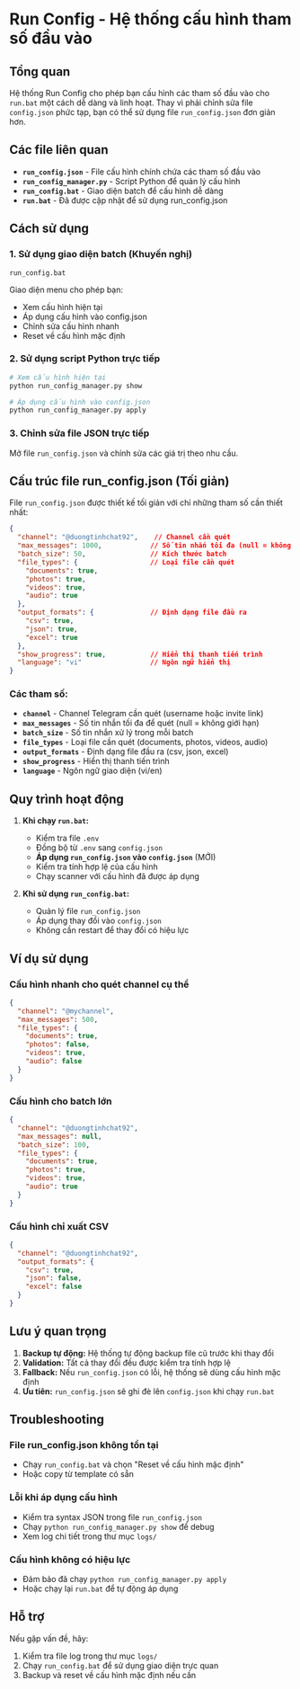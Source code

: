 # Run Config - Hệ thống cấu hình tham số đầu vào

## Tổng quan

Hệ thống Run Config cho phép bạn cấu hình các tham số đầu vào cho `run.bat` một cách dễ dàng và linh hoạt. Thay vì phải chỉnh sửa file `config.json` phức tạp, bạn có thể sử dụng file `run_config.json` đơn giản hơn.

## Các file liên quan

- **`run_config.json`** - File cấu hình chính chứa các tham số đầu vào
- **`run_config_manager.py`** - Script Python để quản lý cấu hình
- **`run_config.bat`** - Giao diện batch để cấu hình dễ dàng
- **`run.bat`** - Đã được cập nhật để sử dụng run_config.json

## Cách sử dụng

### 1. Sử dụng giao diện batch (Khuyến nghị)

```batch
run_config.bat
```

Giao diện menu cho phép bạn:
- Xem cấu hình hiện tại
- Áp dụng cấu hình vào config.json
- Chỉnh sửa cấu hình nhanh
- Reset về cấu hình mặc định

### 2. Sử dụng script Python trực tiếp

```bash
# Xem cấu hình hiện tại
python run_config_manager.py show

# Áp dụng cấu hình vào config.json
python run_config_manager.py apply
```

### 3. Chỉnh sửa file JSON trực tiếp

Mở file `run_config.json` và chỉnh sửa các giá trị theo nhu cầu.

## Cấu trúc file run_config.json (Tối giản)

File `run_config.json` được thiết kế tối giản với chỉ những tham số cần thiết nhất:

```json
{
  "channel": "@duongtinhchat92",    // Channel cần quét
  "max_messages": 1000,            // Số tin nhắn tối đa (null = không giới hạn)
  "batch_size": 50,                // Kích thước batch
  "file_types": {                  // Loại file cần quét
    "documents": true,
    "photos": true,
    "videos": true,
    "audio": true
  },
  "output_formats": {              // Định dạng file đầu ra
    "csv": true,
    "json": true,
    "excel": true
  },
  "show_progress": true,           // Hiển thị thanh tiến trình
  "language": "vi"                 // Ngôn ngữ hiển thị
}
```

### Các tham số:

- **`channel`** - Channel Telegram cần quét (username hoặc invite link)
- **`max_messages`** - Số tin nhắn tối đa để quét (null = không giới hạn)
- **`batch_size`** - Số tin nhắn xử lý trong mỗi batch
- **`file_types`** - Loại file cần quét (documents, photos, videos, audio)
- **`output_formats`** - Định dạng file đầu ra (csv, json, excel)
- **`show_progress`** - Hiển thị thanh tiến trình
- **`language`** - Ngôn ngữ giao diện (vi/en)

## Quy trình hoạt động

1. **Khi chạy `run.bat`:**
   - Kiểm tra file `.env`
   - Đồng bộ từ `.env` sang `config.json`
   - **Áp dụng `run_config.json` vào `config.json`** (MỚI)
   - Kiểm tra tính hợp lệ của cấu hình
   - Chạy scanner với cấu hình đã được áp dụng

2. **Khi sử dụng `run_config.bat`:**
   - Quản lý file `run_config.json`
   - Áp dụng thay đổi vào `config.json`
   - Không cần restart để thay đổi có hiệu lực

## Ví dụ sử dụng

### Cấu hình nhanh cho quét channel cụ thể
```json
{
  "channel": "@mychannel",
  "max_messages": 500,
  "file_types": {
    "documents": true,
    "photos": false,
    "videos": true,
    "audio": false
  }
}
```

### Cấu hình cho batch lớn
```json
{
  "channel": "@duongtinhchat92",
  "max_messages": null,
  "batch_size": 100,
  "file_types": {
    "documents": true,
    "photos": true,
    "videos": true,
    "audio": true
  }
}
```

### Cấu hình chỉ xuất CSV
```json
{
  "channel": "@duongtinhchat92",
  "output_formats": {
    "csv": true,
    "json": false,
    "excel": false
  }
}
```

## Lưu ý quan trọng

1. **Backup tự động:** Hệ thống tự động backup file cũ trước khi thay đổi
2. **Validation:** Tất cả thay đổi đều được kiểm tra tính hợp lệ
3. **Fallback:** Nếu `run_config.json` có lỗi, hệ thống sẽ dùng cấu hình mặc định
4. **Ưu tiên:** `run_config.json` sẽ ghi đè lên `config.json` khi chạy `run.bat`

## Troubleshooting

### File run_config.json không tồn tại
- Chạy `run_config.bat` và chọn "Reset về cấu hình mặc định"
- Hoặc copy từ template có sẵn

### Lỗi khi áp dụng cấu hình
- Kiểm tra syntax JSON trong file `run_config.json`
- Chạy `python run_config_manager.py show` để debug
- Xem log chi tiết trong thư mục `logs/`

### Cấu hình không có hiệu lực
- Đảm bảo đã chạy `python run_config_manager.py apply`
- Hoặc chạy lại `run.bat` để tự động áp dụng

## Hỗ trợ

Nếu gặp vấn đề, hãy:
1. Kiểm tra file log trong thư mục `logs/`
2. Chạy `run_config.bat` để sử dụng giao diện trực quan
3. Backup và reset về cấu hình mặc định nếu cần
